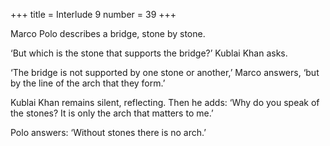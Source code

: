 +++
title = Interlude 9
number = 39
+++

Marco Polo describes a bridge, stone by stone.

‘But which is the stone that supports the bridge?’ Kublai Khan asks.

‘The bridge is not supported by one stone or another,’ Marco answers, ‘but by the line of the arch that they form.’

Kublai Khan remains silent, reflecting. Then he adds: ‘Why do you speak of the stones? It is only the arch that matters to me.’

Polo answers: ‘Without stones there is no arch.’